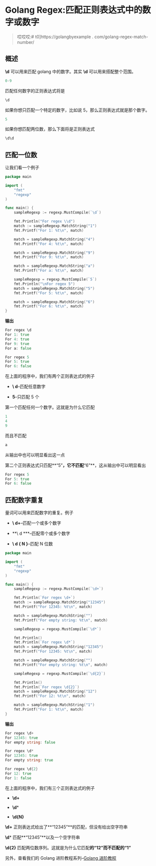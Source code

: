 # Golang Regex:匹配正则表达式中的数字或数字

> 哎哎哎:# t0]https://golangbyexample . com/golang-regex-match-number/

## **概述**

**\d** 可以用来匹配 golang 中的数字。其实 **\d** 可以用来搭配整个范围。

```go
0-9
```

匹配任何数字的正则表达式将是

```go
\d
```

如果你想只匹配一个特定的数字，比如说 5，那么正则表达式就是那个数字。

```go
5
```

如果你想匹配两位数，那么下面将是正则表达式

```go
\d\d
```

## **匹配一位数**

让我们看一个例子

```go
package main

import (
	"fmt"
	"regexp"
)

func main() {
	sampleRegexp := regexp.MustCompile(`\d`)

	fmt.Println("For regex \\d")
	match := sampleRegexp.MatchString("1")
	fmt.Printf("For 1: %t\n", match)

	match = sampleRegexp.MatchString("4")
	fmt.Printf("For 4: %t\n", match)

	match = sampleRegexp.MatchString("9")
	fmt.Printf("For 9: %t\n", match)

	match = sampleRegexp.MatchString("a")
	fmt.Printf("For a: %t\n", match)

	sampleRegexp = regexp.MustCompile(`5`)
	fmt.Println("\nFor regex 5")
	match = sampleRegexp.MatchString("5")
	fmt.Printf("For 5: %t\n", match)

	match = sampleRegexp.MatchString("6")
	fmt.Printf("For 6: %t\n", match)
}
```

**输出**

```go
For regex \d
For 1: true
For 4: true
For 9: true
For a: false

For regex 5
For 5: true
For 6: false
```

在上面的程序中，我们有两个正则表达式的例子

*   **\ d**–匹配任意数字

*   **5**–只匹配 5 个

第一个匹配任何一个数字。这就是为什么它匹配

```go
1
4
9
```

而且不匹配

```go
a
```

从输出中也可以明显看出这一点

第二个正则表达式只匹配**“5”**，它不匹配**“6”**，这从输出中可以明显看出

```go
For regex 5
For 5: true
For 6: false
```

## **匹配数字重复**

量词可以用来匹配数字的重复。例子

*   **\ d+**–匹配一个或多个数字

*   **\ d ***–匹配零个或多个数字

*   **\ d { N }**–匹配 N 位数

```go
package main

import (
	"fmt"
	"regexp"
)

func main() {
	sampleRegexp := regexp.MustCompile(`\d+`)

	fmt.Println(`For regex \d+`)
	match := sampleRegexp.MatchString("12345")
	fmt.Printf("For 12345: %t\n", match)

	match = sampleRegexp.MatchString("")
	fmt.Printf("For empty string: %t\n", match)

	sampleRegexp = regexp.MustCompile(`\d*`)

	fmt.Println()
	fmt.Println(`For regex \d*`)
	match = sampleRegexp.MatchString("12345")
	fmt.Printf("For 12345: %t\n", match)

	match = sampleRegexp.MatchString("")
	fmt.Printf("For empty string: %t\n", match)

	sampleRegexp = regexp.MustCompile(`\d{2}`)

	fmt.Println()
	fmt.Println(`For regex \d{2}`)
	match = sampleRegexp.MatchString("12")
	fmt.Printf("For 12: %t\n", match)

	match = sampleRegexp.MatchString("1")
	fmt.Printf("For 1: %t\n", match)
}
```

**输出**

```go
For regex \d+
For 12345: true
For empty string: false

For regex \d*
For 12345: true
For empty string: true

For regex \d{2}
For 12: true
For 1: false
```

在上面的程序中，我们有三个正则表达式的例子

*   **\d+**

*   **\d***

*   **\d{N}**

**\d+** 正则表达式给出了**“12345”**的匹配，但没有给出空字符串

**\d*** 匹配**“12345”**以及一个空字符串

**\d{2}** 匹配两位数序列。这就是为什么它匹配**的“12”**而不匹配**的“1”**

另外，查看我们的 Golang 进阶教程系列–[<u>Golang 进阶教程</u>](https://golangbyexample.com/golang-comprehensive-tutorial/)